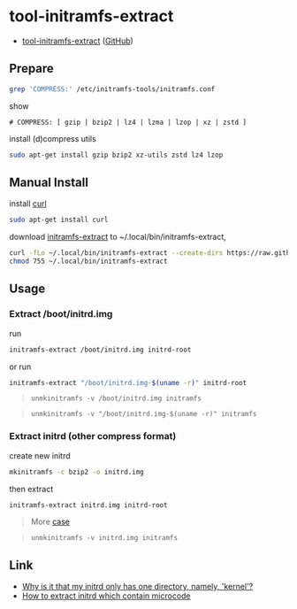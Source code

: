 

# tool-initramfs-extract

* [tool-initramfs-extract](https://samwhelp.github.io/tool-initramfs-extract/) ([GitHub](https://github.com/samwhelp/tool-initramfs-extract))


## Prepare

``` sh
grep 'COMPRESS:' /etc/initramfs-tools/initramfs.conf
```

show

```
# COMPRESS: [ gzip | bzip2 | lz4 | lzma | lzop | xz | zstd ]
```

install (d)compress utils


``` sh
sudo apt-get install gzip bzip2 xz-utils zstd lz4 lzop
```


## Manual Install

install [curl](https://packages.ubuntu.com/jammy/curl)

``` sh
sudo apt-get install curl
```

download [initramfs-extract](https://raw.githubusercontent.com/samwhelp/tool-initramfs-extract/main/src/asset/bin/initramfs-extract) to ~/.local/bin/initramfs-extract,

``` sh
curl -fLo ~/.local/bin/initramfs-extract --create-dirs https://raw.githubusercontent.com/samwhelp/tool-initramfs-extract/main/src/asset/bin/initramfs-extract
chmod 755 ~/.local/bin/initramfs-extract
```


## Usage

### Extract /boot/initrd.img

run

``` sh
initramfs-extract /boot/initrd.img initrd-root
```

or run

``` sh
initramfs-extract "/boot/initrd.img-$(uname -r)" initrd-root
```

> `unmkinitramfs -v /boot/initrd.img initramfs`

> `unmkinitramfs -v "/boot/initrd.img-$(uname -r)" initramfs`


### Extract initrd (other compress format)

create new initrd

``` sh
mkinitramfs -c bzip2 -o initrd.img
```

then extract

``` sh
initramfs-extract initrd.img initrd-root
```

> More [case](https://github.com/samwhelp/tool-initramfs-extract/tree/main/src/asset/case)

> `unmkinitramfs -v initrd.img initramfs`


## Link

* [Why is it that my initrd only has one directory, namely, 'kernel'?](https://unix.stackexchange.com/questions/163346/why-is-it-that-my-initrd-only-has-one-directory-namely-kernel)
* [How to extract initrd which contain microcode](https://www.ubuntu-tw.org/modules/newbb/viewtopic.php?post_id=362052#forumpost362052)
